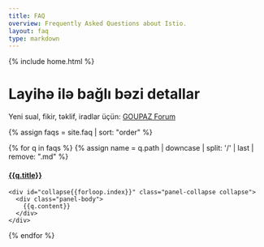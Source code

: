 ```yaml
---
title: FAQ
overview: Frequently Asked Questions about Istio.
layout: faq
type: markdown
---
```

{% include home.html %}

# Layihə ilə bağlı bəzi detallar

Yeni sual, fikir, təklif, iradlar üçün: [GOUPAZ Forum](https://groups.google.com/forum/#!forum/goupaz) 

{% assign faqs = site.faq | sort: "order" %}
<div class="panel-group" id="accordion">

  {% for q in faqs %}
	  {% assign name = q.path | downcase | split: '/' | last | remove: ".md" %}

  <div id="{{name}}" class="panel panel-default">
    <div class="panel-heading">
      <h4 class="panel-title">
        <a data-toggle="collapse" data-parent="#accordion" href="#collapse{{forloop.index}}">
          {{q.title}}
        </a>
      </h4>
    </div>

    <div id="collapse{{forloop.index}}" class="panel-collapse collapse">
      <div class="panel-body">
        {{q.content}}
      </div>
    </div>
  </div>
  {% endfor %}
</div>
